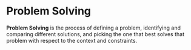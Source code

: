 # Problem Solving
**Problem Solving** is the process of defining a problem, identifying and comparing different solutions, and picking the one that best solves that problem with respect to the context and constraints.

